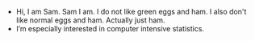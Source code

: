 - Hi, I am Sam. Sam I am. I do not like green eggs and ham. I also don't like normal eggs and ham. Actually just ham.
- I’m especially interested in computer intensive statistics.

<!---
sefortescue/sefortescue is a ✨ special ✨ repository because its `README.md` (this file) appears on your GitHub profile.
You can click the Preview link to take a look at your changes.
--->
